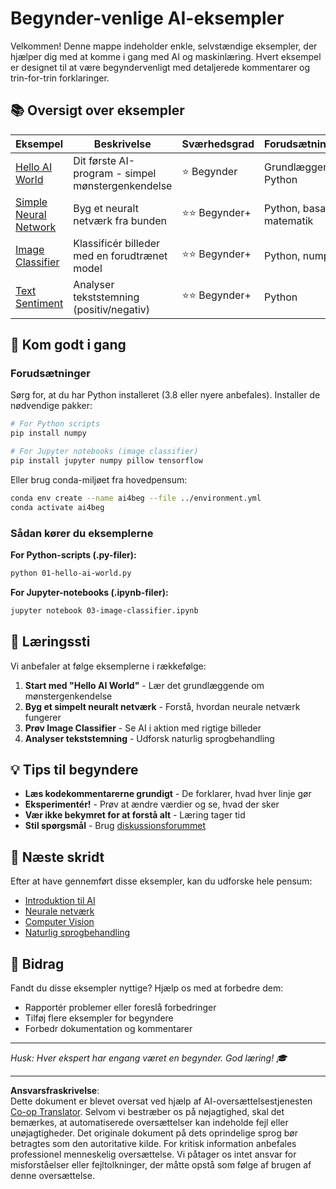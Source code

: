 <!--
CO_OP_TRANSLATOR_METADATA:
{
  "original_hash": "0d1babfdcbeb46525f2db3fbaaa54cd7",
  "translation_date": "2025-10-03T11:31:26+00:00",
  "source_file": "examples/README.md",
  "language_code": "da"
}
-->
# Begynder-venlige AI-eksempler

Velkommen! Denne mappe indeholder enkle, selvstændige eksempler, der hjælper dig med at komme i gang med AI og maskinlæring. Hvert eksempel er designet til at være begyndervenligt med detaljerede kommentarer og trin-for-trin forklaringer.

## 📚 Oversigt over eksempler

| Eksempel | Beskrivelse | Sværhedsgrad | Forudsætninger |
|----------|-------------|--------------|----------------|
| [Hello AI World](../../../examples/01-hello-ai-world.py) | Dit første AI-program - simpel mønstergenkendelse | ⭐ Begynder | Grundlæggende Python |
| [Simple Neural Network](../../../examples/02-simple-neural-network.py) | Byg et neuralt netværk fra bunden | ⭐⭐ Begynder+ | Python, basal matematik |
| [Image Classifier](./03-image-classifier.ipynb) | Klassificér billeder med en forudtrænet model | ⭐⭐ Begynder+ | Python, numpy |
| [Text Sentiment](../../../examples/04-text-sentiment.py) | Analyser tekststemning (positiv/negativ) | ⭐⭐ Begynder+ | Python |

## 🚀 Kom godt i gang

### Forudsætninger

Sørg for, at du har Python installeret (3.8 eller nyere anbefales). Installer de nødvendige pakker:

```bash
# For Python scripts
pip install numpy

# For Jupyter notebooks (image classifier)
pip install jupyter numpy pillow tensorflow
```

Eller brug conda-miljøet fra hovedpensum:

```bash
conda env create --name ai4beg --file ../environment.yml
conda activate ai4beg
```

### Sådan kører du eksemplerne

**For Python-scripts (.py-filer):**
```bash
python 01-hello-ai-world.py
```

**For Jupyter-notebooks (.ipynb-filer):**
```bash
jupyter notebook 03-image-classifier.ipynb
```

## 📖 Læringssti

Vi anbefaler at følge eksemplerne i rækkefølge:

1. **Start med "Hello AI World"** - Lær det grundlæggende om mønstergenkendelse
2. **Byg et simpelt neuralt netværk** - Forstå, hvordan neurale netværk fungerer
3. **Prøv Image Classifier** - Se AI i aktion med rigtige billeder
4. **Analyser tekststemning** - Udforsk naturlig sprogbehandling

## 💡 Tips til begyndere

- **Læs kodekommentarerne grundigt** - De forklarer, hvad hver linje gør
- **Eksperimentér!** - Prøv at ændre værdier og se, hvad der sker
- **Vær ikke bekymret for at forstå alt** - Læring tager tid
- **Stil spørgsmål** - Brug [diskussionsforummet](https://github.com/microsoft/AI-For-Beginners/discussions)

## 🔗 Næste skridt

Efter at have gennemført disse eksempler, kan du udforske hele pensum:
- [Introduktion til AI](../lessons/1-Intro/README.md)
- [Neurale netværk](../lessons/3-NeuralNetworks/README.md)
- [Computer Vision](../lessons/4-ComputerVision/README.md)
- [Naturlig sprogbehandling](../lessons/5-NLP/README.md)

## 🤝 Bidrag

Fandt du disse eksempler nyttige? Hjælp os med at forbedre dem:
- Rapportér problemer eller foreslå forbedringer
- Tilføj flere eksempler for begyndere
- Forbedr dokumentation og kommentarer

---

*Husk: Hver ekspert har engang været en begynder. God læring! 🎓*

---

**Ansvarsfraskrivelse**:  
Dette dokument er blevet oversat ved hjælp af AI-oversættelsestjenesten [Co-op Translator](https://github.com/Azure/co-op-translator). Selvom vi bestræber os på nøjagtighed, skal det bemærkes, at automatiserede oversættelser kan indeholde fejl eller unøjagtigheder. Det originale dokument på dets oprindelige sprog bør betragtes som den autoritative kilde. For kritisk information anbefales professionel menneskelig oversættelse. Vi påtager os intet ansvar for misforståelser eller fejltolkninger, der måtte opstå som følge af brugen af denne oversættelse.